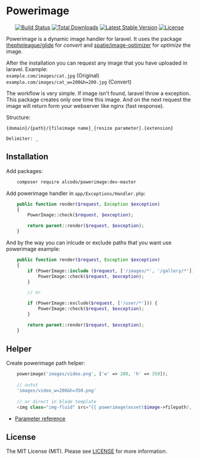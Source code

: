 # Powerimage


<p align="center">
<a href="https://travis-ci.org/alcodo/powerimage"><img src="https://travis-ci.org/alcodo/powerimage.svg" alt="Build Status"></a>
<a href="https://packagist.org/packages/alcodo/powerimage"><img src="https://poser.pugx.org/alcodo/powerimage/d/total.svg" alt="Total Downloads"></a>
<a href="https://packagist.org/alcodo/powerimage/framework"><img src="https://poser.pugx.org/alcodo/powerimage/v/stable.svg" alt="Latest Stable Version"></a>
<a href="https://packagist.org/alcodo/powerimage/framework"><img src="https://poser.pugx.org/alcodo/powerimage/license.svg" alt="License"></a>
</p>

Powerimage is a dynamic image handler for laravel. It uses the package [thephpleague/glide](https://github.com/thephpleague/glide) for *convert* and [spatie/image-optimizer](https://github.com/spatie/image-optimizer)  for *optimize* the image. 

After the installation you can request any image that you have uploaded in laravel. Example:    
```example.com/images/cat.jpg``` (Original)     
```example.com/images/cat_w=200&h=200.jpg``` (Convert)

The workflow is very simple. If image isn't found, laravel throw a exception. 
This package creates only one time this image. And on the next request the image will
return form your webserver like nginx (fast response).

Structure:
```
{domain}/{path}/{fileimage name}_{resize parameter}.{extension}

Delimiter: _
```

## Installation

Add packages:
```bash
    composer require alcodo/powerimage:dev-master
```

Add powerimage handler in `app/Exceptions/Handler.php`:
```php
    public function render($request, Exception $exception)
    {
        PowerImage::check($request, $exception);

        return parent::render($request, $exception);
    }
```

And by the way you can inlcude or exclude paths that you want use powerimage example:
```php
    public function render($request, Exception $exception)
    {
        if (PowerImage::include ($request, ['/images/*', '/gallery/*'])) {
            PowerImage::check($request, $exception);
        }

        // or

        if (PowerImage::exclude($request, ['/user/*'])) {
            PowerImage::check($request, $exception);
        }

        return parent::render($request, $exception);
    }
```
## Helper

Create powerimage path helper:
```php
    powerimage('images/video.png', ['w' => 200, 'h' => 350]);
    
    // outut
    'images/video_w=200&h=350.png'
    
    // or direct in blade template
    <img class="img-fluid" src="{{ powerimage(asset($image->filepath), ['w'=> 260, 'h' => 260])  }}" alt=""/>
```

- [Parameter reference](http://glide.thephpleague.com/1.0/api/quick-reference/)

## License

The MIT License (MIT). Please see [LICENSE](https://github.com/alcodo/powerimage/blob/master/LICENSE) for more information.

